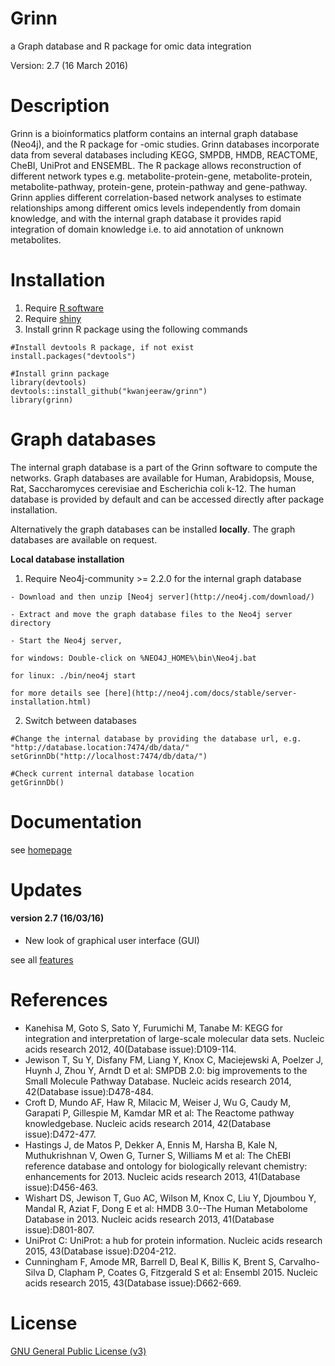# Grinn
a Graph database and R package for omic data integration

Version: 2.7 (16 March 2016)

Description
=========
Grinn is a bioinformatics platform contains an internal graph database (Neo4j), and the R package for -omic studies.
Grinn databases incorporate data from several databases including KEGG, SMPDB, HMDB, REACTOME, CheBI, UniProt and ENSEMBL.
The R package allows reconstruction of different network types e.g. metabolite-protein-gene, metabolite-protein, metabolite-pathway, protein-gene, protein-pathway and gene-pathway.
Grinn applies different correlation-based network analyses to estimate relationships among different omics levels independently from domain knowledge, and with the internal graph database it provides rapid integration of domain knowledge i.e. to aid annotation of unknown metabolites.

Installation
=========
  1. Require [R software](https://www.r-project.org/)
  2. Require [shiny](http://shiny.rstudio.com/)
  3. Install grinn R package using the following commands
```
#Install devtools R package, if not exist
install.packages("devtools")

#Install grinn package
library(devtools)
devtools::install_github("kwanjeeraw/grinn")
library(grinn)
```
Graph databases
=========
The internal graph database is a part of the Grinn software to compute the networks. Graph databases are available for Human, Arabidopsis, Mouse, Rat, Saccharomyces cerevisiae and Escherichia coli k-12. The human database is provided by default and can be accessed directly after package installation. 

Alternatively the graph databases can be installed <b>locally</b>. The graph databases are available on request. 

<b>Local database installation</b>
  1. Require Neo4j-community >= 2.2.0 for the internal graph database

    - Download and then unzip [Neo4j server](http://neo4j.com/download/)

    - Extract and move the graph database files to the Neo4j server directory

    - Start the Neo4j server, 
    
    for windows: Double-click on %NEO4J_HOME%\bin\Neo4j.bat 
    
    for linux: ./bin/neo4j start 
    
    for more details see [here](http://neo4j.com/docs/stable/server-installation.html)  
  2. Switch between databases
```
#Change the internal database by providing the database url, e.g. "http://database.location:7474/db/data/"
setGrinnDb("http://localhost:7474/db/data/")

#Check current internal database location
getGrinnDb()
```

Documentation
=========
see [homepage](http://kwanjeeraw.github.io/grinn/)

Updates
=========
#### version 2.7 (16/03/16)
* New look of graphical user interface (GUI)

see all [features](NEWS.md)

References
=========
- Kanehisa M, Goto S, Sato Y, Furumichi M, Tanabe M: KEGG for integration and interpretation of large-scale molecular data sets. Nucleic acids research 2012, 40(Database issue):D109-114.
- Jewison T, Su Y, Disfany FM, Liang Y, Knox C, Maciejewski A, Poelzer J, Huynh J, Zhou Y, Arndt D et al: SMPDB 2.0: big improvements to the Small Molecule Pathway Database. Nucleic acids research 2014, 42(Database issue):D478-484.
- Croft D, Mundo AF, Haw R, Milacic M, Weiser J, Wu G, Caudy M, Garapati P, Gillespie M, Kamdar MR et al: The Reactome pathway knowledgebase. Nucleic acids research 2014, 42(Database issue):D472-477.
- Hastings J, de Matos P, Dekker A, Ennis M, Harsha B, Kale N, Muthukrishnan V, Owen G, Turner S, Williams M et al: The ChEBI reference database and ontology for biologically relevant chemistry: enhancements for 2013. Nucleic acids research 2013, 41(Database issue):D456-463.
- Wishart DS, Jewison T, Guo AC, Wilson M, Knox C, Liu Y, Djoumbou Y, Mandal R, Aziat F, Dong E et al: HMDB 3.0--The Human Metabolome Database in 2013. Nucleic acids research 2013, 41(Database issue):D801-807.
- UniProt C: UniProt: a hub for protein information. Nucleic acids research 2015, 43(Database issue):D204-212.
- Cunningham F, Amode MR, Barrell D, Beal K, Billis K, Brent S, Carvalho-Silva D, Clapham P, Coates G, Fitzgerald S et al: Ensembl 2015. Nucleic acids research 2015, 43(Database issue):D662-669.

License
=========
[GNU General Public License (v3)](https://github.com/kwanjeeraw/grinn/blob/master/LICENSE)
